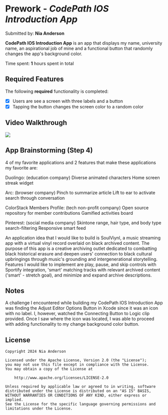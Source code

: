 # Prework - *CodePath IOS Introduction App*

Submitted by: **Nia Anderson**

**CodePath IOS Introduction App** is an app that displays my name, university name, an aspirational job of mine and a functional button that randomly changes the app's background color.

Time spent: **1** hours spent in total

## Required Features

The following **required** functionality is completed:

- [x] Users are see a screen with three labels and a button
- [x] Tapping the button changes the screen color to a random color
 
## Video Walkthrough

<div>
  <a href="https://www.loom.com/share/1d7e635019e5469e99836ea72894c101">
    <img style="max-width:300px;" src="https://cdn.loom.com/sessions/thumbnails/1d7e635019e5469e99836ea72894c101-b7b2d9fe388b459b-full-play.gif">
  </a>
</div>

## App Brainstorming (Step 4)

4 of my favorite applications and 2 features that make these applications my favorite are:

Duolingo: (education company)
Diverse animated characters
Home screen streak widget

Arc: (browser company)
Pinch to summarize article
Lift to ear to activate search through conversation

ColorStack Members Profile: (tech non-profit company)
Open source repository for member contributions
Gamified activities board

Pinterest: (social media company)
Skintone range, hair type, and body type search-filtering
Responsive smart feed

An application idea that I would like to build is SoulViynl, a music streaming app with a virtual vinyl record overlaid on black archived content. 
The purpose of this app is a creative archiving outlet dedicated to combatting black historical erasure and deepen users' connection to black cultural upbringings through music's grounding and intergenerational storytelling.
Features I would like to implement are play, pause, and skip controls with Sportify integration, 'smart' matching tracks with relevant archived content ('smart' - stretch goal), and minimize and expand archive descriptions.

## Notes

A challenge I encountered while building my CodePath IOS Introduction App was finding the Adjust Editor Options Button in Xcode since it was an icon with no label. I, however, watched the Connecting Button to Logic clip provided. Once I saw where the icon was located, I was able to proceed with adding functionality to my change background color button. 

## License

    Copyright 2024 Nia Anderson

    Licensed under the Apache License, Version 2.0 (the "License");
    you may not use this file except in compliance with the License.
    You may obtain a copy of the License at

        http://www.apache.org/licenses/LICENSE-2.0

    Unless required by applicable law or agreed to in writing, software
    distributed under the License is distributed on an "AS IS" BASIS,
    WITHOUT WARRANTIES OR CONDITIONS OF ANY KIND, either express or implied.
    See the License for the specific language governing permissions and
    limitations under the License.
